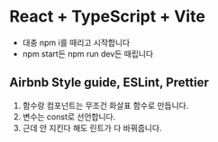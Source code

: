 # React + TypeScript + Vite

- 대충 npm i를 때리고 시작합니다
- npm start든 npm run dev든 때립니다

## Airbnb Style guide, ESLint, Prettier

1. 함수랑 컴포넌트는 무조건 화살표 함수로 만듭니다.
2. 변수는 const로 선언합니다.
3. 근데 안 지킨다 해도 린트가 다 바꿔줍니다.
